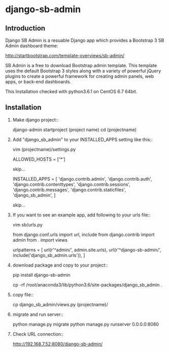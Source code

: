 # django-sb-admin

Introduction
------------

Django SB Admin is a resuable Django app which provides a Bootstrap 3 SB Admin dashboard theme:

http://startbootstrap.com/template-overviews/sb-admin/

SB Admin is a free to download Bootstrap admin template. This template uses the
default Bootstrap 3 styles along with a variety of powerful jQuery plugins to 
create a powerful framework for creating admin panels, web apps, or back-end dashboards.

This Installation checked with python3.6.1 on CentOS 6.7 64bit.

Installation
------------
1. Make django project::

    django-admin startproject (project name)
    cd (projectname)

2. Add "django_sb_admin" to your INSTALLED_APPS setting like this::

	vim (projectname)/settings.py

	ALLOWED_HOSTS = ['*']

	skip...
		
	INSTALLED_APPS = [
		'django.contrib.admin',
		'django.contrib.auth',
		'django.contrib.contenttypes',
		'django.contrib.sessions',
		'django.contrib.messages',
		'django.contrib.staticfiles',
		'django_sb_admin',
	]

	skip...

3. If you want to see an example app, add following to your urls file::

	vim sb/urls.py 

	from django.conf.urls import url, include
	from django.contrib import admin
	from . import views

	urlpatterns = [
		url(r'^admin/', admin.site.urls),
		url(r'^django-sb-admin/', include('django_sb_admin.urls')),
	]

4. download package and copy to your project::

	pip install django-sb-admin  

	cp -rf /root/anaconda3/lib/python3.6/site-packages/django_sb_admin .

5. copy file::

	cp django_sb_admin/views.py (projectname)/

6. migrate and run server::

	python manage.py migrate
	python manage.py runserver 0.0.0.0:8080

7. Check URL connection::

	http://192.168.7.52:8080/django-sb-admin/

